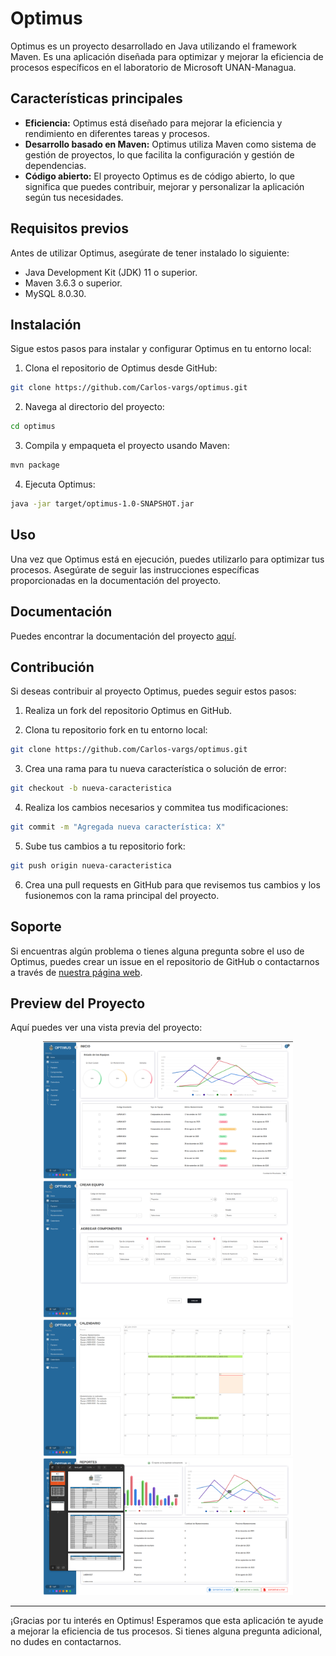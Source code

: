 # Optimus

Optimus es un proyecto desarrollado en Java utilizando el framework Maven. Es una aplicación diseñada para optimizar y mejorar la eficiencia de procesos específicos en el laboratorio de Microsoft UNAN-Managua.

## Características principales

- **Eficiencia:** Optimus está diseñado para mejorar la eficiencia y rendimiento en diferentes tareas y procesos.
- **Desarrollo basado en Maven:** Optimus utiliza Maven como sistema de gestión de proyectos, lo que facilita la configuración y gestión de dependencias.
- **Código abierto:** El proyecto Optimus es de código abierto, lo que significa que puedes contribuir, mejorar y personalizar la aplicación según tus necesidades.

## Requisitos previos

Antes de utilizar Optimus, asegúrate de tener instalado lo siguiente:

- Java Development Kit (JDK) 11 o superior.
- Maven 3.6.3 o superior.
- MySQL 8.0.30.

## Instalación

Sigue estos pasos para instalar y configurar Optimus en tu entorno local:

1. Clona el repositorio de Optimus desde GitHub:
```bash 
git clone https://github.com/Carlos-vargs/optimus.git
```
2. Navega al directorio del proyecto:
```bash
cd optimus
```
3. Compila y empaqueta el proyecto usando Maven:
```bash
mvn package
```
4. Ejecuta Optimus:
```bash
java -jar target/optimus-1.0-SNAPSHOT.jar
```

## Uso

Una vez que Optimus está en ejecución, puedes utilizarlo para optimizar tus procesos. Asegúrate de seguir las instrucciones específicas proporcionadas en la documentación del proyecto.

## Documentación

Puedes encontrar la documentación del proyecto [aquí](https://drive.google.com/drive/folders/1OFQXhZCrj5xt1UMmQMYefhtg_v6KyKpW?usp=sharing).

## Contribución

Si deseas contribuir al proyecto Optimus, puedes seguir estos pasos:

1. Realiza un fork del repositorio Optimus en GitHub.

2. Clona tu repositorio fork en tu entorno local:
```bash
git clone https://github.com/Carlos-vargs/optimus.git
```

3. Crea una rama para tu nueva característica o solución de error:
```bash
git checkout -b nueva-caracteristica
```

4. Realiza los cambios necesarios y commitea tus modificaciones:
```bash
git commit -m "Agregada nueva característica: X"
```

5. Sube tus cambios a tu repositorio fork:
```bash
git push origin nueva-caracteristica
```
6. Crea una pull requests en GitHub para que revisemos tus cambios y los fusionemos con la rama principal del proyecto.

## Soporte

Si encuentras algún problema o tienes alguna pregunta sobre el uso de Optimus, puedes crear un issue en el repositorio de GitHub o contactarnos a través de [nuestra página web](https://carlosvargas.vercel.app/).

## Preview del Proyecto

Aquí puedes ver una vista previa del proyecto:
<p align="center">
  <img src="https://github.com/Carlos-vargs/optimus/blob/main/src/main/java/resources/images/home-optimus.png" alt="optimus home view" width="400" />
  <img src="https://github.com/Carlos-vargs/optimus/blob/main/src/main/java/resources/images/equipment-optimus.png" alt="optimus equipment view" width="400" />
  <img src="https://github.com/Carlos-vargs/optimus/blob/main/src/main/java/resources/images/schedule-optimus.png" alt="optimus schedule view" width="400" />
  <img src="https://github.com/Carlos-vargs/optimus/blob/main/src/main/java/resources/images/reports-optimus.png" alt="optimus reports view" width="400" />
</p>

---
¡Gracias por tu interés en Optimus! Esperamos que esta aplicación te ayude a mejorar la eficiencia de tus procesos. Si tienes alguna pregunta adicional, no dudes en contactarnos.




